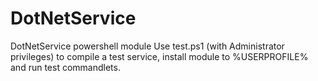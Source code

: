 # DotNetService
DotNetService powershell module
  Use test.ps1 (with Administrator privileges) to compile a test service, install module to %USERPROFILE% and run test commandlets.
